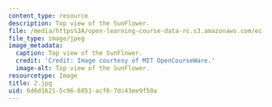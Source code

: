```yaml
---
content_type: resource
description: Top view of the SunFlower.
file: /media/https%3A/open-learning-course-data-rc.s3.amazonaws.com/ec-s06-practical-electronics-fall-2004/6d6d16215c966851acf67dc43ee9f50a_2.jpg
file_type: image/jpeg
image_metadata:
  caption: Top view of the SunFlower.
  credit: 'Credit: Image courtesy of MIT OpenCourseWare.'
  image-alt: Top view of the SunFlower.
resourcetype: Image
title: 2.jpg
uid: 6d6d1621-5c96-6851-acf6-7dc43ee9f50a
---
```

